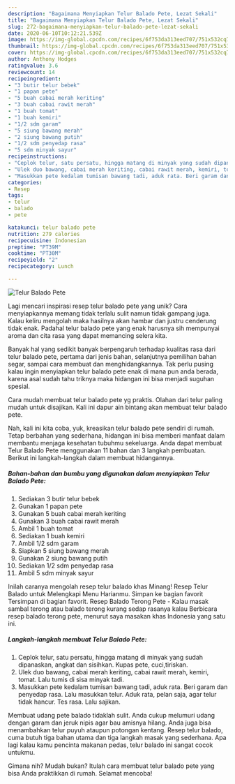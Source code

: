 ```yaml
---
description: "Bagaimana Menyiapkan Telur Balado Pete, Lezat Sekali"
title: "Bagaimana Menyiapkan Telur Balado Pete, Lezat Sekali"
slug: 272-bagaimana-menyiapkan-telur-balado-pete-lezat-sekali
date: 2020-06-10T10:12:21.539Z
image: https://img-global.cpcdn.com/recipes/6f753da313eed707/751x532cq70/telur-balado-pete-foto-resep-utama.jpg
thumbnail: https://img-global.cpcdn.com/recipes/6f753da313eed707/751x532cq70/telur-balado-pete-foto-resep-utama.jpg
cover: https://img-global.cpcdn.com/recipes/6f753da313eed707/751x532cq70/telur-balado-pete-foto-resep-utama.jpg
author: Anthony Hodges
ratingvalue: 3.6
reviewcount: 14
recipeingredient:
- "3 butir telur bebek"
- "1 papan pete"
- "5 buah cabai merah keriting"
- "3 buah cabai rawit merah"
- "1 buah tomat"
- "1 buah kemiri"
- "1/2 sdm garam"
- "5 siung bawang merah"
- "2 siung bawang putih"
- "1/2 sdm penyedap rasa"
- "5 sdm minyak sayur"
recipeinstructions:
- "Ceplok telur, satu persatu, hingga matang di minyak yang sudah dipanaskan, angkat dan sisihkan. Kupas pete, cuci,tiriskan."
- "Ulek duo bawang, cabai merah keriting, cabai rawit merah, kemiri, tomat. Lalu tumis di sisa minyak tadi."
- "Masukkan pete kedalam tumisan bawang tadi, aduk rata. Beri garam dan penyedap rasa. Lalu masukkan telur. Aduk rata, pelan saja, agar telur tidak hancur. Tes rasa. Lalu sajikan."
categories:
- Resep
tags:
- telur
- balado
- pete

katakunci: telur balado pete 
nutrition: 279 calories
recipecuisine: Indonesian
preptime: "PT39M"
cooktime: "PT30M"
recipeyield: "2"
recipecategory: Lunch

---
```



![Telur Balado Pete](https://img-global.cpcdn.com/recipes/6f753da313eed707/751x532cq70/telur-balado-pete-foto-resep-utama.jpg)

Lagi mencari inspirasi resep telur balado pete yang unik? Cara menyiapkannya memang tidak terlalu sulit namun tidak gampang juga. Kalau keliru mengolah maka hasilnya akan hambar dan justru cenderung tidak enak. Padahal telur balado pete yang enak harusnya sih mempunyai aroma dan cita rasa yang dapat memancing selera kita.

Banyak hal yang sedikit banyak berpengaruh terhadap kualitas rasa dari telur balado pete, pertama dari jenis bahan, selanjutnya pemilihan bahan segar, sampai cara membuat dan menghidangkannya. Tak perlu pusing kalau ingin menyiapkan telur balado pete enak di mana pun anda berada, karena asal sudah tahu triknya maka hidangan ini bisa menjadi suguhan spesial.

Cara mudah membuat telur balado pete yg praktis. Olahan dari telur paling mudah untuk disajikan. Kali ini dapur ain bintang akan membuat telur balado pete.


Nah, kali ini kita coba, yuk, kreasikan telur balado pete sendiri di rumah. Tetap berbahan yang sederhana, hidangan ini bisa memberi manfaat dalam membantu menjaga kesehatan tubuhmu sekeluarga. Anda dapat membuat Telur Balado Pete menggunakan 11 bahan dan 3 langkah pembuatan. Berikut ini langkah-langkah dalam membuat hidangannya.

<!--inarticleads1-->

##### Bahan-bahan dan bumbu yang digunakan dalam menyiapkan Telur Balado Pete:

1. Sediakan 3 butir telur bebek
1. Gunakan 1 papan pete
1. Gunakan 5 buah cabai merah keriting
1. Gunakan 3 buah cabai rawit merah
1. Ambil 1 buah tomat
1. Sediakan 1 buah kemiri
1. Ambil 1/2 sdm garam
1. Siapkan 5 siung bawang merah
1. Gunakan 2 siung bawang putih
1. Sediakan 1/2 sdm penyedap rasa
1. Ambil 5 sdm minyak sayur


Inilah caranya mengolah resep telur balado khas Minang! Resep Telur Balado untuk Melengkapi Menu Harianmu. Simpan ke bagian favorit Tersimpan di bagian favorit. Resep Balado Terong Pete - Kalau masak sambal terong atau balado terong kurang sedap rasanya kalau Berbicara resep balado terong pete, menurut saya masakan khas Indonesia yang satu ini. 

<!--inarticleads2-->

##### Langkah-langkah membuat Telur Balado Pete:

1. Ceplok telur, satu persatu, hingga matang di minyak yang sudah dipanaskan, angkat dan sisihkan. Kupas pete, cuci,tiriskan.
1. Ulek duo bawang, cabai merah keriting, cabai rawit merah, kemiri, tomat. Lalu tumis di sisa minyak tadi.
1. Masukkan pete kedalam tumisan bawang tadi, aduk rata. Beri garam dan penyedap rasa. Lalu masukkan telur. Aduk rata, pelan saja, agar telur tidak hancur. Tes rasa. Lalu sajikan.


Membuat udang pete balado tidaklah sulit. Anda cukup melumuri udang dengan garam dan jeruk nipis agar bau amisnya hilang. Anda juga bisa menambahkan telur puyuh ataupun potongan kentang. Resep telur balado, cuma butuh tiga bahan utama dan tiga langkah masak yang sederhana. Apa lagi kalau kamu pencinta makanan pedas, telur balado ini sangat cocok untukmu. 

Gimana nih? Mudah bukan? Itulah cara membuat telur balado pete yang bisa Anda praktikkan di rumah. Selamat mencoba!
